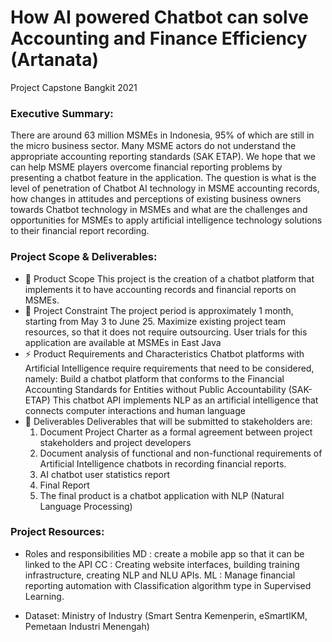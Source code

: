 # How AI powered Chatbot can solve Accounting and Finance Efficiency (Artanata)
Project Capstone Bangkit 2021

### Executive Summary: 
There are around 63 million MSMEs in Indonesia, 95% of which are still in the micro business sector. Many MSME actors do not understand the appropriate accounting reporting standards (SAK ETAP). We hope that we can help MSME players overcome financial reporting problems by presenting a chatbot feature in the application. The question is what is the level of penetration of Chatbot AI technology in MSME accounting records, how changes in attitudes and perceptions of existing business owners towards Chatbot technology in MSMEs and what are the challenges and opportunities for MSMEs to apply artificial intelligence technology solutions to their financial report recording. 

### Project Scope & Deliverables: 
- 🔭 Product Scope
This project is the creation of a chatbot platform that implements it to have accounting records and financial reports on MSMEs. 
- 🌱 Project Constraint
The project period is approximately 1 month, starting from May 3 to June 25.
Maximize existing project team resources, so that it does not require outsourcing.
User trials for this application are available at MSMEs in East Java
- ⚡ Product Requirements and Characteristics
Chatbot platforms with Artificial Intelligence require requirements that need to be considered, namely:
Build a chatbot platform that conforms to the Financial Accounting Standards for Entities without Public Accountability (SAK-ETAP)
This chatbot API implements NLP as an artificial intelligence that connects computer interactions and human language
- 👯 Deliverables
Deliverables that will be submitted to stakeholders are:
   1. Document Project Charter as a formal agreement between project stakeholders and project developers
   2. Document analysis of functional and non-functional requirements of Artificial Intelligence chatbots in recording financial reports.
   3. AI chatbot user statistics report
   4. Final Report
   5. The final product is a chatbot application with NLP (Natural Language Processing)

### Project Resources: 
- Roles and responsibilities 
  MD : create a mobile app so that it can be linked to the API 
  CC : Creating website interfaces, building training infrastructure, creating NLP and NLU APIs. 
  ML : Manage financial reporting automation with Classification algorithm type in Supervised Learning.

- Dataset: 
  Ministry of Industry (Smart Sentra Kemenperin, eSmartIKM, Pemetaan Industri Menengah)


